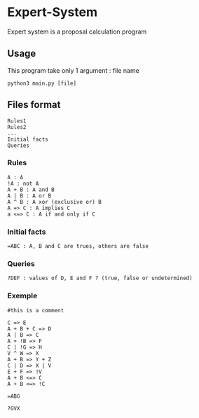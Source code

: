 # Expert-System

Expert system is a proposal calculation program

## Usage

This program take only 1 argument : file name

```
python3 main.py [file]
```

## Files format

```
Rules1
Rules2
...
Initial facts
Queries
```

### Rules

```
A : A
!A : not A
A + B : A and B
A | B : A or B
A ^ B : A xor (exclusive or) B
A => C : A implies C
a <=> C : A if and only if C
```

### Initial facts

```
=ABC : A, B and C are trues, others are false
```

### Queries

```
?DEF : values of D, E and F ? (true, false or undetermined)
```

### Exemple

```
#this is a comment

C => E
A + B + C => D
A | B => C
A + !B => F
C | !G => H
V ^ W => X
A + B => Y + Z
C | D => X | V
E + F => !V
A + B <=> C
A + B <=> !C

=ABG

?GVX 
```
